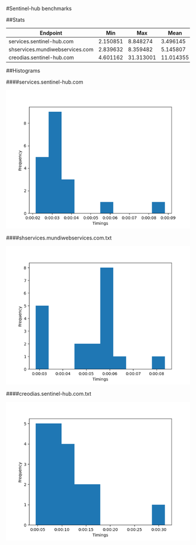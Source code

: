 #Sentinel-hub benchmarks

##Stats

| Endpoint                        | Min      | Max       | Mean      | StDev    |
|---------------------------------|----------|-----------|-----------|----------|
| services.sentinel-hub.com       | 2.150851 | 8.848274  | 3.496145  | 1.512813 |
| shservices.mundiwebservices.com | 2.839632 | 8.359482  | 5.145807  | 1.420757 |
| creodias.sentinel-hub.com       | 4.601162 | 31.313001 | 11.014355 | 6.118666 |

##Histograms

####services.sentinel-hub.com

![image](./services.sentinel-hub.com.png)

####shservices.mundiwebservices.com.txt

![image](./shservices.mundiwebservices.com.png)

####creodias.sentinel-hub.com.txt

![image](./creodias.sentinel-hub.com.png)
